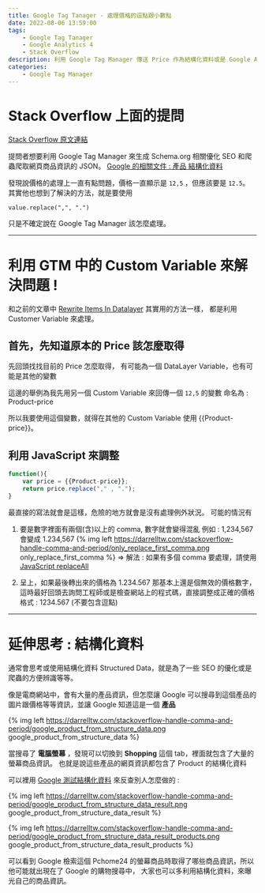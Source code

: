 ```yaml
---
title: Google Tag Tanager - 處理價格的逗點跟小數點
date: 2022-08-06 13:59:00
tags: 
	- Google Tag Tanager
	- Google Analytics 4
	- Stack Overflow
description: 利用 Google Tag Manager 傳送 Price 作為結構化資料或是 Google Analytics 4 時，因為逗點和小數點的問題導致價格無法順利追蹤
categories: 
	- Google Tag Manager
---
```


# Stack Overflow 上面的提問

[Stack Overflow 原文連結](https://stackoverflow.com/questions/73233184/how-to-replace-comma-with-a-dot-in-gtm-for-json-structured-data)

提問者想要利用 Google Tag Manager 來生成 Schema.org 相關優化 SEO 和爬蟲爬取網頁商品資訊的 JSON。
[Google 的相關文件 : 產品 結構化資料](https://developers.google.com/search/docs/advanced/structured-data/product)

發現說價格的處理上一直有點問題，價格一直顯示是 ```12,5``` ，但應該要是 ```12.5```。
其實他也想到了解決的方法，就是要使用
```
value.replace(",", ".")
```
只是不確定說在 Google Tag Manager 該怎麼處理。


---

# 利用 GTM 中的 Custom Variable 來解決問題 !

和之前的文章中 [Rewrite Items In Datalayer](https://darrelltw.com/stackoverflow-gtm-rewrite-items-in-datalayer/) 其實用的方法一樣，
都是利用 Customer Variable 來處理。

## 首先，先知道原本的 Price 該怎麼取得

先回頭找找目前的 Price 怎麼取得，
有可能為一個 DataLayer Variable，也有可能是其他的變數

這邊的舉例為我先用另一個 Custom Variable 來回傳一個
```12,5``` 的變數
命名為 : Product-price

所以我要使用這個變數，就得在其他的 Custom Variable 使用 {{Product-price}}。

## 利用 JavaScript 來調整

```JavaScript
function(){
    var price = {{Product-price}};
    return price.replace("," , ".");
}
````

最直接的寫法就會是這樣，危險的地方就會是沒有處理例外狀況。
可能的情況有
1. 要是數字裡面有兩個(含)以上的 comma, 數字就會變得混亂
	例如 : 1,234,567 會變成 1.234,567
{% img left	https://darrelltw.com/stackoverflow-handle-comma-and-period/only_replace_first_comma.png only_replace_first_comma %}
	=> 解法 : 如果有多個 comma 要處理，請使用 [JavaScript replaceAll](https://developer.mozilla.org/en-US/docs/Web/JavaScript/Reference/Global_Objects/String/replaceAll)

2. 呈上，如果最後轉出來的價格為 1.234.567 那基本上還是個無效的價格數字，這時最好回頭去詢問工程師或是檢查網站上的程式碼，直接調整成正確的價格格式 : 1234.567 (不要包含逗點)

---

# 延伸思考 : 結構化資料

通常會思考或使用結構化資料 Structured Data，就是為了一些 SEO 的優化或是爬蟲的方便辨識等等。

像是電商網站中，會有大量的產品資訊，但怎麼讓 Google 可以搜尋到這個產品的圖片跟價格等等資訊，並讓 Google 知道這是一個 **產品**

{% img left	https://darrelltw.com/stackoverflow-handle-comma-and-period/google_product_from_structure_data.png google_product_from_structure_data %}

當搜尋了 **電腦螢幕** ，發現可以切換到 **Shopping** 這個 tab，裡面就包含了大量的螢幕商品資訊。
也就是說這些產品的網頁資訊都包含了 Product 的結構化資料

可以裡用 [Google 測試結構化資料](https://developers.google.com/search/docs/advanced/structured-data) 來反查別人怎麼做的 : 


{% img left	https://darrelltw.com/stackoverflow-handle-comma-and-period/google_product_from_structure_data_result.png google_product_from_structure_data_result %}

{% img left	https://darrelltw.com/stackoverflow-handle-comma-and-period/google_product_from_structure_data_result_products.png google_product_from_structure_data_result_products %}

可以看到 Google 檢索這個 Pchome24 的螢幕商品時取得了哪些商品資訊，所以他可能就出現在了 Google 的購物搜尋中，
大家也可以多利用結構化資料，來曝光自己的商品資訊。